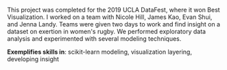 This project was completed for the 2019 UCLA DataFest, where it won Best Visualization. I worked on a team with Nicole Hill, James Kao, Evan Shui, and Jenna Landy. Teams were given two days to work and find insight on a dataset on exertion in women's rugby. We performed exploratory data analysis and experimented with several modeling techniques.

<b>Exemplifies skills in</b>: scikit-learn modeling, visualization layering, developing insight
